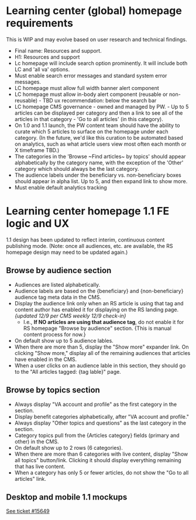 # Learning center (global) homepage requirements

This is WIP and may evolve based on user research and technical findings.

- Final name: Resources and support. 
- H1: Resources and support
- Lc homepage will include search option prominently. It will include both LC and 'all va' options. 
- Must enable search error messages and standard system error messages.
- LC homepage must allow full width banner alert component
- LC homepage must allow in-body alert component (reusable or non-reusable) - TBD ux recommendation: below the search bar
- LC homepage CMS governance - owned and managed by PW. - Up to 5 articles can be displayed per category and then a link to see all of the articles in that category - 'Go to all articles' (in this category). 
- On 1.0 and 1.1 launch, the PW content team should have the ability to curate which 5 articles to surface on the homepage under each category. (In the future, we'd like this curation to be automated based on analytics, such as what article users view most often each month or X timeframe TBD.) 
- The categories in the 'Browse ~Find articles~ by topics' should appear alphabetically by the category name, with the exception of the 'Other' category which should always be the last category. 
- The audience labels under the beneficiary vs. non-beneficiary boxes should appear in alpha list. Up to 5, and then expand link to show more. 
- Must enable default analytics tracking

# Learning center homepage 1.1 FE logic and UX

1.1 design has been updated to reflect interim, continuous content publishing mode. (Note: once all audiences, etc. are available, the RS homepage design may need to be updated again.)

## Browse by audience section
- Audiences are listed alphabetically.
- Audience labels are based on the {beneficiary} and {non-beneficiary} audience tag meta data in the CMS.
- Display the audience link only when an RS article is using that tag and content author has enabled it for displaying on the RS landing page. _{updated 12/9 per CMS weekly 12/9 check-in}_
  -  I.e., __If NO articles are using that audience tag__, do not enable it for RS homepage "Browse by audience" section. {This is manual content process for now.} 
- On default show up to 5 audience lables. 
- When there are more than 5, display the "Show more" expander link. On clicking "Show more," display all of the remaining audiences that articles have enabled in the CMS. 
- When a user clicks on an audience lable in this section, they should go to the "All articles tagged: {tag lable}" page. 
  

## Browse by topics section
- Always display "VA account and profile" as the first category in the section. 
- Display benefit categories alphabetically, after "VA account and profile."  
- Always display "Other topics and questions" as the last category in the section. 
- Category topics pull from the {Articles category} fields (primary and other) in the CMS.
- On default show up to 2 rows (6 categories). 
- When there are more than 6 categories with live content, display "Show all topics" button/link. Clicking it should display everything remaining that has live content. 
- When a category has only 5 or fewer articles, do not show the "Go to all articles" link. 
  
## Desktop and mobile 1.1 mockups  

[See ticket #15649](https://github.com/department-of-veterans-affairs/va.gov-team/issues/15649)

